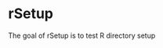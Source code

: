 
# rSetup

<!-- badges: start -->
<!-- badges: end -->

The goal of rSetup is to test R directory setup

